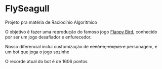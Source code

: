 # FlySeagull

Projeto pra matéria de Raciocínio Algoritmico

O objetivo é fazer uma reprodução do famoso jogo [Flappy Bird](https://www.google.com/search?client=firefox-b-d&q=Flappy+Bird), conhecido por ser um jogo desafiador e enfurecedor.

Nosso diferencial inclui customização de ~~cenário, roupas e~~ personagem, e um bot que joga o jogo sozinho

O recorde atual do bot é de 1606 pontos

